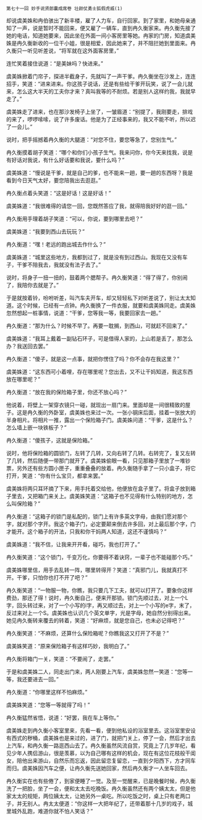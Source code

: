     第七十一回 妙手说贤郎囊成席卷 壮颜仗勇士狐假虎威(1) 

   却说虞美姝和冉伯骇出了新丰楼，雇了人力车，自行回家。到了家里，和她母亲通知了一声，说是暂时不能回来，便又雇了一辆车，直到冉久衡家来。冉久衡先接了她的电话，知道她要来，因此坐在外面一间小客房里等她。冉家的门房，知道虞美姝是冉久衡新收的一位干小姐，很是相爱，因此她来了，并不阻拦她到里面来。冉久衡只一听见听差说，“将军就在这外面客房里，”

   连忙笑着接住说道：“是美妹吗？快进来。”

   虞美姝掀着门帘子，探进半截身子，先就叫了一声干爹。冉久衡坐在沙发上，连连招手，笑道：“进来进来。你这孩子说话，还是有些给干爹开玩笑，说了一会儿就来，怎么这大半天的工夫你才来？真叫我等的不耐烦。若是别人这样约我，我就早走了。”

   虞美姝走了进来，也在那沙发椅子上坐了，一皱眉道：“别提了，我刚要走，排戏的来了，啰啰嗦嗦，说了许多废话。他是为了正经事来的，我又不能不听，所以迟了一会儿。”

   说时，把手摇撼着冉久衡的大腿道：“对您不住，要您等急了，您别生气。”

   冉久衡摸着胡子笑道：“哪个和你们小孩子生气。我来问你，你今天来找我，说是有好话对我说，有什么好话要和我说，要什么吗？”

   虞美姝道：“慢说是干爹，就是自己的爹，也不能来一趟，要一趟的东西呀？我是看到今日天气太好，要您陪我出去逛逛。”

   冉久衡点着头笑道：“这是好话！这是好话！”

   虞美姝道：“我很难得的请您一回，您既然答应了我，就得陪我好好的逛一回。”

   冉久衡用手理着胡子笑道：“可以，你说，要到哪里去吧？”

   虞美姝道：“我要到西山去玩玩？”

   冉久衡道：“嘿！老远的跑出城去作什么？”

   虞美姝道：“城里这些地方，我都到过了，就是没有到过西山。我现在又没有车子，干爹不陪我去，我就没有法子去了。”

   说时，将身子一扭一扭的，鼓着两个腮帮子。冉久衡笑道：“得了得了，你别闹了，我陪你去就是了。”

   于是就按着铃，吩咐听差，叫汽车夫开车，却又轻轻私下对听差说了，别让太太知道。这个时候，已经有一点钟。冉久衡换了一件衣服，就要和虞美姝同走。虞美姝忽然想起一桩事情，说道：“干爹，您等我一等，我要回家去一趟。”

   冉久衡道：“那为什么？时候不早了。再要一耽搁，到西山，可就赶不回来了。”

   虞美姝道：“我耳上戴着一副钻石环子，可是借得人家的，上山若是丢了，那怎么办？我送回去罢。”

   冉久衡道：“傻子，就是这一点事，就把你愣住了吗？你不会存在我这里？”

   虞美姝道：“这东西可小着哩，存在哪里呢？您出去，又不让干妈知道，我这东西放在哪里呢？”

   冉久衡道：“放在我的保险箱子里，你还不放心吗？”

   他说着，将壁上一架穿衣镜只一碰，就现出一扇门来。里面却是一间很精致的屋子。这是冉久衡的外卧室，虞美姝也来过一次。一张小钢床后面，挂着一张放大的半身相片。将相片一推，露出一个保险箱子门。虞美姝问道：“干爹，这是什么？怎么墙上嵌一块铁板子？”

   冉久衡道：“傻孩子，这就是保险箱。”

   说时，他将保险箱的圆锁门，左转了几转，又向右转了几转。右转完了，复又左转了几转，然后随便一带那门就开了。虞美姝偷眼一看，只见那箱子里放了一堆钞票，另外还有些方圆小匣子，重重叠叠的放着。冉久衡随手拿了一只小盒子，将它打开，笑道：“你有什么宝贝，都拿来罢。”

   虞美姝将两只耳环摘了下来，用手托着交给他，他便放在盒子里了。将盒子放到箱子里去，又把箱门来关上。虞美姝笑道：“这箱子也不见得有什么特别的地方，怎么叫保险箱？”

   冉久衡道：“这箱子的锁门是私配的，锁门上有许多英文字母，由我们愿对那个字，就对那个字开。我这个箱子门，必定要颠来倒去许多回，对上最后那个字，门才能开。这个箱子的开法，只我和你干妈两人知道，这还不谨慎吗？”

   虞美姝道：“我不信，让我来开开看，碰巧，我也打开了。”

   冉久衡笑道：“这个锁门，千变万化，你要得不着诀窍，一辈子也不能碰那个巧。”

   虞美姝哪里信，用手去乱转一阵，哪里转得开？笑道：“真邪门儿，我就真打不开。干爹，只怕你也打不开了吧？”

   冉久衡笑道：“一物服一物，你瞧，我只要几下工夫，就可以打开了。要象你这样费劲，那还了得！说时，冉久衡自己，便来开那锁。锁门先顺过去，对上一个L字，回头转过来，对了一个小写的i字，再又顺过去，对上一个小写的e字，末了，反过来对上一个S。虞美姝也认识几个英文单字，光是字母，她自然分别得出来。她见冉久衡转来覆去的转着，笑道：“好麻烦，就是您自己，也未必记得吧？”

   冉久衡笑道：“不麻烦，还算什么保险箱呢？你瞧我这又打开了不是？”

   虞美姝笑道：“原来保险箱子有这样巧妙，我明白了。”

   冉久衡将箱门一关，笑道：“不要闹了，走罢。”

   于是和虞美姝二人，同走出门来，两人刚要上汽车，虞美姝忽然一笑道：“您等一等，我还要进去一回。”

   冉久衡道：“你哪里这样不怕麻烦。”

   虞美姝笑道：“您等一等就得了吗！”

   冉久衡猛然省悟，说道：“好罢，我在车上等你。”

   虞美姝走到冉久衡小客室里来，先看一看，便到他私设的浴室里去。这浴室里安设有西式的秽桶，虞美姝也是来过的，进了门，就把门关上，停了一会，然后才出去上汽车，和冉久衡一路逛西山去了。冉久衡虽然风流自赏，究竟上了几岁年纪，看见少年人携侣游山，很是羡慕，以为自己哪有这样的机会，现在有这位花枝般干闺女，陪他出来游山，自然乐而忘返，因此留恋复留恋，一直到夕阳西下，方才同车而归。虞美姝因汽车之便，让冉久衡先送她回家，然后冉久衡才一人坐车回去。

   冉久衡实在也有些倦了，到家便睡了一觉。及至一觉醒来，已是晚餐时候，冉久衡洗了一把脸，坐了一会，便和太太去吃晚饭。冉久衡虽然还有两个姨太太，但是他家太太的规矩，两位姨太太，让她另外一桌吃。所以吃饭之时，桌上只有老两口子，并无别人。冉太太便道：“你这样一大把年纪了，还带着那十几岁的戏子，城里城外乱跑，难道你就不怕人笑话？”

